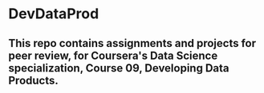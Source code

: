 # DevDataProd
## This repo contains assignments and projects for peer review, for Coursera's Data Science specialization, Course 09, Developing Data Products.
